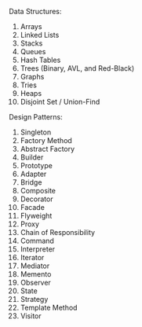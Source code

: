 Data Structures:
1. Arrays
2. Linked Lists
3. Stacks
4. Queues
5. Hash Tables
6. Trees (Binary, AVL, and Red-Black)
7. Graphs
8. Tries
9. Heaps
10. Disjoint Set / Union-Find

Design Patterns:
1. Singleton
2. Factory Method
3. Abstract Factory
4. Builder
5. Prototype
6. Adapter
7. Bridge
8. Composite
9. Decorator
10. Facade
11. Flyweight
12. Proxy
13. Chain of Responsibility
14. Command
15. Interpreter
16. Iterator
17. Mediator
18. Memento
19. Observer
20. State
21. Strategy
22. Template Method
23. Visitor
